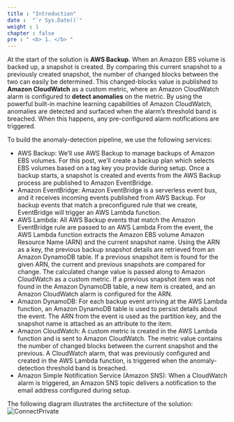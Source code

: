 ```yaml
---
title : "Introduction"
date :  "`r Sys.Date()`" 
weight : 1 
chapter : false
pre : " <b> 1. </b> "
---
```

At the start of the solution is **AWS Backup**. When an Amazon EBS volume is backed up, a snapshot is created. By comparing this current snapshot to a previously created snapshot, the number of changed blocks between the two can easily be determined. This changed-blocks value is published to **Amazon CloudWatch** as a custom metric, where an Amazon CloudWatch alarm is configured to **detect anomalies** on the metric. By using the powerful built-in machine learning capabilities of Amazon CloudWatch, anomalies are detected and surfaced when the alarm’s threshold band is breached. When this happens, any pre-configured alarm notifications are triggered.

To build the anomaly-detection pipeline, we use the following services:

- AWS Backup: We’ll use AWS Backup to manage backups of Amazon EBS volumes. For this post, we’ll create a backup plan which selects EBS volumes based on a tag key you provide during setup. Once a backup starts, a snapshot is created and events from the AWS Backup process are published to Amazon EventBridge.
- Amazon EventBridge: Amazon EventBridge is a serverless event bus, and it receives incoming events published from AWS Backup. For backup events that match a preconfigured rule that we create, EventBridge will trigger an AWS Lambda function.
- AWS Lambda: All AWS Backup events that match the Amazon EventBridge rule are passed to an AWS Lambda From the event, the AWS Lambda function extracts the Amazon EBS volume Amazon Resource Name (ARN) and the current snapshot name. Using the ARN as a key, the previous backup snapshot details are retrieved from an Amazon DynamoDB table. If a previous snapshot item is found for the given ARN, the current and previous snapshots are compared for change. The calculated change value is passed along to Amazon CloudWatch as a custom metric. If a previous snapshot item was not found in the Amazon DynamoDB table, a new item is created, and an Amazon CloudWatch alarm is configured for the ARN.
- Amazon DynamoDB: For each backup event arriving at the AWS Lambda function, an Amazon DynamoDB table is used to persist details about the event. The ARN from the event is used as the partition key, and the snapshot name is attached as an attribute to the item.
- Amazon CloudWatch: A custom metric is created in the AWS Lambda function and is sent to Amazon CloudWatch. The metric value contains the number of changed blocks between the current snapshot and the previous. A CloudWatch alarm, that was previously configured and created in the AWS Lambda function, is triggered when the anomaly-detection threshold band is breached.
- Amazon Simple Notification Service (Amazon SNS): When a CloudWatch alarm is triggered, an Amazon SNS topic delivers a notification to the email address configured during setup.
  
The following diagram illustrates the architecture of the solution:
![ConnectPrivate](/images/AWS-Backup-Anomaly-Detection.png) 